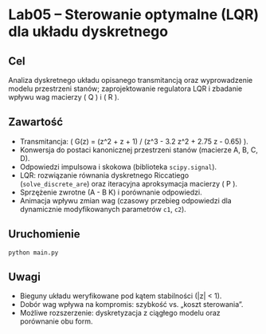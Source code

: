 # Lab05 – Sterowanie optymalne (LQR) dla układu dyskretnego

## Cel
Analiza dyskretnego układu opisanego transmitancją oraz wyprowadzenie modelu przestrzeni stanów; zaprojektowanie regulatora LQR i zbadanie wpływu wag macierzy \( Q \) i \( R \).

## Zawartość
- Transmitancja: \( G(z) = (z^2 + z + 1) / (z^3 - 3.2 z^2 + 2.75 z - 0.65) \).
- Konwersja do postaci kanonicznej przestrzeni stanów (macierze A, B, C, D).
- Odpowiedzi impulsowa i skokowa (biblioteka `scipy.signal`).
- LQR: rozwiązanie równania dyskretnego Riccatiego (`solve_discrete_are`) oraz iteracyjna aproksymacja macierzy \( P \).
- Sprzężenie zwrotne (A - B K) i porównanie odpowiedzi.
- Animacja wpływu zmian wag (czasowy przebieg odpowiedzi dla dynamicznie modyfikowanych parametrów `c1`, `c2`).

## Uruchomienie
```
python main.py
```

## Uwagi
- Bieguny układu weryfikowane pod kątem stabilności (|z| < 1).
- Dobór wag wpływa na kompromis: szybkość vs. „koszt sterowania”.
- Możliwe rozszerzenie: dyskretyzacja z ciągłego modelu oraz porównanie obu form.
